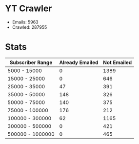 # YT Crawler
- Emails: 5963
- Crawled: 287955

# Stats
| Subscriber Range  | Already Emailed | Not Emailed |
|-------|-------|-------|
| 5000 - 15000 | 0 | 1389 |
| 15000 - 25000 | 0 | 646 |
| 25000 - 35000 | 47 | 391 |
| 35000 - 50000 | 148 | 326 |
| 50000 - 75000 | 140 | 375 |
| 75000 - 100000 | 176 | 212 |
| 100000 - 300000 | 62 | 1165 |
| 300000 - 500000 | 0 | 421 |
| 500000 - 1000000 | 0 | 465 |
